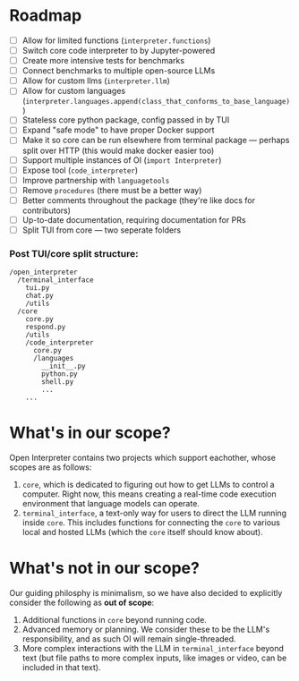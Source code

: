 # Roadmap

- [ ] Allow for limited functions (`interpreter.functions`)
- [ ] Switch core code interpreter to by Jupyter-powered
- [ ] Create more intensive tests for benchmarks
- [ ] Connect benchmarks to multiple open-source LLMs
- [ ] Allow for custom llms (`interpreter.llm`)
- [ ] Allow for custom languages (`interpreter.languages.append(class_that_conforms_to_base_language)`)
- [ ] Stateless core python package, config passed in by TUI
- [ ] Expand "safe mode" to have proper Docker support
- [ ] Make it so core can be run elsewhere from terminal package — perhaps split over HTTP (this would make docker easier too)
- [ ] Support multiple instances of OI (`import Interpreter`)
- [ ] Expose tool (`code_interpreter`)
- [ ] Improve partnership with `languagetools`
- [ ] Remove `procedures` (there must be a better way)
- [ ] Better comments throughout the package (they're like docs for contributors)
- [ ] Up-to-date documentation, requiring documentation for PRs
- [ ] Split TUI from core — two seperate folders

### Post TUI/core split structure:

```
/open_interpreter
  /terminal_interface
    tui.py
    chat.py
    /utils
  /core
    core.py
    respond.py
    /utils
    /code_interpreter
      core.py
      /languages
        __init__.py
        python.py
        shell.py
        ...
    ...
```

# What's in our scope?

Open Interpreter contains two projects which support eachother, whose scopes are as follows:

1. `core`, which is dedicated to figuring out how to get LLMs to control a computer. Right now, this means creating a real-time code execution environment that language models can operate.
2. `terminal_interface`, a text-only way for users to direct the LLM running inside `core`. This includes functions for connecting the `core` to various local and hosted LLMs (which the `core` itself should know about).

# What's not in our scope?

Our guiding philosphy is minimalism, so we have also decided to explicitly consider the following as **out of scope**:

1. Additional functions in `core` beyond running code.
2. Advanced memory or planning. We consider these to be the LLM's responsibility, and as such OI will remain single-threaded.
3. More complex interactions with the LLM in `terminal_interface` beyond text (but file paths to more complex inputs, like images or video, can be included in that text).

